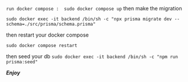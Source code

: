 ``` run docker compose :  sudo docker compose up ```
then make the migration

``` sudo docker exec -it backend /bin/sh -c "npx prisma migrate dev --schema=./src/prisma/schema.prisma" ```

then restart your docker compose 

``` sudo docker compose restart ``` 

then seed your db 
``` sudo docker exec -it backend /bin/sh -c "npm run prisma:seed" ```



***Enjoy***